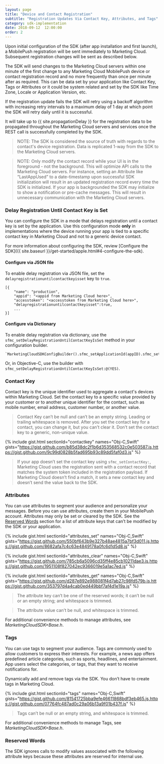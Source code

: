 ```yaml
---
layout: page
title: "Device and Contact Registration"
subtitle: "Registration Updates Via Contact Key, Attributes, and Tags"
category: sdk-implementation
date: 2018-09-12  12:00:00
order: 2
---
```


Upon initial configuration of the SDK (after app installation and first launch), a MobilePush registration will be sent immediately to Marketing Cloud. Subsequent registration changes will be sent as described below.

The SDK will send changes to the Marketing Cloud servers within one minute of the first change to any Marketing Cloud MobilePush device or contact registration record and no more frequently than once per minute after as required.  This can be data set by your application like Contact Key, Tags or Attributes or it could be system related and set by the SDK like Time Zone, Locale or Application Version, etc.

If the registration update fails the SDK will retry using a backoff algorithm with increasing retry intervals to a maximum delay of 1 day at which point the SDK will retry daily until it is successful.

It will take up to {{ site.propagationDelay }} for the registration data to be propagated throughout the Marketing Cloud servers and services once the REST call is successfully completed by the SDK.

> NOTE: The SDK is considered the source of truth with regards to the contact's device registration.  Data is replicated 1-way from the SDK to the Marketing Cloud servers.

> NOTE: Only modify the contact record while your UI is in the foreground - not the background.  This will optimize API calls to the Marketing Cloud servers.  For instance, setting an Attribute like “LastAppUsed” to a date-timestamp upon successful SDK initialization will result in an updated registration record every time the SDK is initialized.  If your app is backgrounded the SDK may initialize to show a notification or pre-cache messages.  This will result in unnecessary communication with the Marketing Cloud servers.

### Delay Registration Until Contact Key is Set

You can configure the SDK in a mode that delays registration until a contact key is set by the application. Use this configuration mode **only** in implementations where the device running your app is tied to a specific contact key in Marketing Cloud and not to a generic device contact.

For more information about configuring the SDK, review [Configure the SDK]({{ site.baseurl }}/get-started/apple.html#4-configure-the-sdk).

#### Configure via JSON file

To enable delay registration via JSON file, set the `delayregistrationuntilcontactkeyisset` key to `true`.

    [{
	    "name": "production",
	    "appid": "<appid from Marketing Cloud here>",
	    "accesstoken": "<accesstoken from Marketing Cloud here>",
	    "delayregistrationuntilcontactkeyisset":true,
	    ...
    }]

#### Configure via Dictionary

To enable delay registration via dictionary, use the `sfmc_setDelayRegistrationUntilContactKeyIsSet` method in your configuration builder.

    `MarketingCloudSDKConfigBuilder().sfmc_setApplicationId(appID).sfmc_setAccessToken(accessToken).sfmc_setDelayRegistrationUntilContactKeyIsSet(true).sfmc_build()!`

Or, in Objective-C, use the builder with `sfmc_setDelayRegistrationUntilContactKeyIsSet:@(YES)`.

### Contact Key

Contact key is the unique identifier used to aggregate a contact's devices within Marketing Cloud. Set the contact key to a specific value provided by your customer or to another unique identifier for the contact, such as mobile number, email address, customer number, or another value.

> Contact Key can’t be null and can’t be an empty string. Leading or trailing whitespace is removed. After you set the contact key for a contact, you can change it, but you can’t clear it. Don’t set the contact key to a generic, non-unique value.

{% include gist.html sectionId="contactkey" names="Obj-C,Swift" gists="https://gist.github.com/b85d38dc2f1b6d353568532c0e503587.js,https://gist.github.com/9c99d0828b5fad695b93c89dd5faf0d3.js" %}

> If your app doesn’t set the contact key using `sfmc_setContactKey:`, Marketing Cloud uses the registration sent with a contact record that matches the system token included in the registration payload. If Marketing Cloud doesn’t find a match, it sets a new contact key and doesn’t send the value back to the SDK.

### Attributes

You can use attributes to segment your audience and personalize your messages. Before you can use attributes, create them in your MobilePush account. Attributes may only be set or cleared by the SDK. See the [Reserved Words](#reserved-words) section for a list of attribute keys that can’t be modified by the SDK or your application.

{% include gist.html sectionId="attributes_set" names="Obj-C,Swift" gists="https://gist.github.com/550bf643b9e327b48ae4815a7bf3d011.js,https://gist.github.com/8682afa7c4c63e4849178a0fc6d1d5d8.js" %}

{% include gist.html sectionId="attributes_clear" names="Obj-C,Swift" gists="https://gist.github.com/785cb6a5096cd35ff4e85cb10211dae3.js,https://gist.github.com/1951108f827042ec9366019e5a1ac7ed.js" %}

{% include gist.html sectionId="attributes_get" names="Obj-C,Swift" gists="https://gist.github.com/d287e892e988081f4d7ab27c98fd579b.js,https://gist.github.com/353797d4a4cab0ed449bbf7af4d1e19a.js" %}

> The attribute key can’t be one of the reserved words; it can’t be null or an empty string; and whitespace is trimmed.

> The attribute value can’t be null, and whitespace is trimmed.

For additional convenience methods to manage attributes, see *MarketingCloudSDK+Base.h*.

### Tags

You can use tags to segment your audience. Tags are commonly used to allow customers to express their interests. For example, a news app offers predefined article categories, such as sports, headlines, and entertainment. App users select the categories, or tags, that they want to receive notifications for.  

Dynamically add and remove tags via the SDK. You don’t have to create tags in Marketing Cloud.

{% include gist.html sectionId="tags" names="Obj-C,Swift" gists="https://gist.github.com/81541725bba9efe46611868bdf3eb465.js,https://gist.github.com/07764fc487ad0c29a06b13a9f01b437f.js" %}

> Tags can’t be null or an empty string, and whitespace is trimmed.

For additional convenience methods to manage Tags, see *MarketingCloudSDK+Base.h*.

### Reserved Words

The SDK ignores calls to modify values associated with the following attribute keys because these attributes are reserved for internal use.

<script src="https://gist.github.com/sfmc-mobilepushsdk/d203ad25ac96ed8cb570d9c40910cf0a.js"></script>
